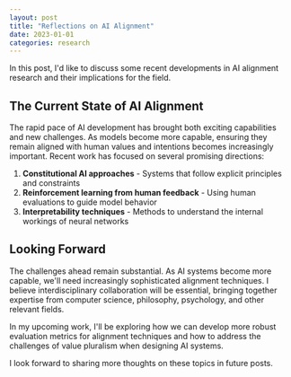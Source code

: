```yaml
---
layout: post
title: "Reflections on AI Alignment"
date: 2023-01-01
categories: research
---
```


In this post, I'd like to discuss some recent developments in AI alignment research and their implications for the field.

## The Current State of AI Alignment

The rapid pace of AI development has brought both exciting capabilities and new challenges. As models become more capable, ensuring they remain aligned with human values and intentions becomes increasingly important. Recent work has focused on several promising directions:

1. **Constitutional AI approaches** - Systems that follow explicit principles and constraints
2. **Reinforcement learning from human feedback** - Using human evaluations to guide model behavior
3. **Interpretability techniques** - Methods to understand the internal workings of neural networks

## Looking Forward

The challenges ahead remain substantial. As AI systems become more capable, we'll need increasingly sophisticated alignment techniques. I believe interdisciplinary collaboration will be essential, bringing together expertise from computer science, philosophy, psychology, and other relevant fields.

In my upcoming work, I'll be exploring how we can develop more robust evaluation metrics for alignment techniques and how to address the challenges of value pluralism when designing AI systems.

I look forward to sharing more thoughts on these topics in future posts.